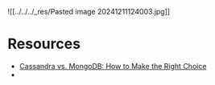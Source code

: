 ![[../../../_res/Pasted image 20241211124003.jpg]]

# Resources

- [Cassandra vs. MongoDB: How to Make the Right Choice](https://jelvix.com/blog/cassandra-vs-mongodb)
- 